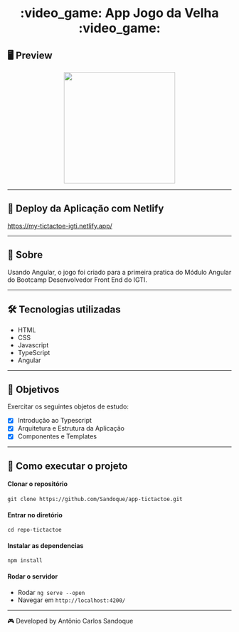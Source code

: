 <h1 align = "center"> :video_game: App Jogo da Velha :video_game: </h1>

## 🖥 Preview

<p align = "center">
  <img src = "https://user-images.githubusercontent.com/65127683/95243329-da396880-07e6-11eb-9b7e-6a5f8766b909.png"
 width = "250">
</p>

---

## :dash: Deploy da Aplicação com Netlify

https://my-tictactoe-igti.netlify.app/

---

## 📖 Sobre

<p>Usando Angular, o jogo foi criado para a primeira pratica  do Módulo Angular do Bootcamp Desenvolvedor Front End do IGTI.</p>

---

## 🛠 Tecnologias utilizadas

- HTML
- CSS
- Javascript
- TypeScript
- Angular

---

## :pushpin: Objetivos

Exercitar os seguintes objetos de estudo:

- [x] Introdução ao Typescript<br />
- [x] Arquitetura e Estrutura da Aplicação<br />
- [x] Componentes e Templates<br />

---

## 🚀 Como executar o projeto

#### Clonar o repositório

`git clone https://github.com/Sandoque/app-tictactoe.git`

#### Entrar no diretório

`cd repo-tictactoe`

#### Instalar as dependencias

`npm install`

#### Rodar o servidor

- Rodar `ng serve --open`
- Navegar em `http://localhost:4200/`

---

:video_game: Developed by Antônio Carlos Sandoque
